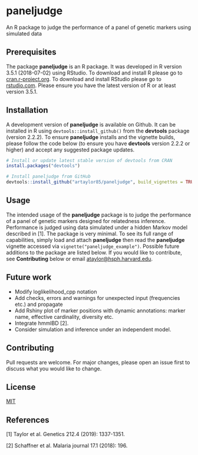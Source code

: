 # paneljudge
An R package to judge the performance of a panel of genetic markers using simulated data

## Prerequisites

The package **paneljudge** is an R package. It was developed in R version 3.5.1 (2018-07-02) using RStudio. 
To download and install R please go to [cran.r-project.org](https://cran.r-project.org).
To download and install RStudio please go to [rstudio.com](https://rstudio.com/). 
Please ensure you have the latest version of R or at least version 3.5.1. 

## Installation

A development version of **paneljudge** is available on Github. 
It can be installed in R using `devtools::install_github()` from the **devtools** package (version 2.2.2).
To ensure **paneljudge** installs and the vignette builds, please follow the code below (to ensure you have **devtools** version 2.2.2 or higher) and accept any suggested package updates. 

```r
# Install or update latest stable version of devtools from CRAN
install.packages("devtools")

# Install paneljudge from GitHub 
devtools::install_github("artaylor85/paneljudge", build_vignettes = TRUE)
```

## Usage

The intended usage of the **paneljudge** package is to judge the performance of a panel of genetic markers designed for relatedness inference. Performance is judged using data simulated under a hidden Markov model described in [1]. The package is very minimal. To see its full range of capabilities, simply load and attach **paneljudge** then read the **paneljudge** vignette accessed via `vignette("paneljudge_example")`. Possible future additions to the package are listed below. If you would like to contribute, see **Contributing** below or email ataylor@hsph.harvard.edu. 

## Future work
- Modify loglikelihood_cpp notation
- Add checks, errors and warnings for unexpected input (frequencies etc.) and propagate
- Add Rshiny plot of marker positions with dynamic annotations: marker name, effective cardinality, diversity etc. 
- Integrate hmmIBD [2].
- Consider simulation and inference under an independent model.


## Contributing

Pull requests are welcome. For major changes, please open an issue first to discuss what you would like to change.

## License
[MIT](https://choosealicense.com/licenses/mit/)

## References 
[1] Taylor et al. Genetics 212.4 (2019): 1337-1351.

[2] Schaffner et al. Malaria journal 17.1 (2018): 196.

<!--- ## Acknowledgements 
Thank you to xxxx for help testing package installation. --->
